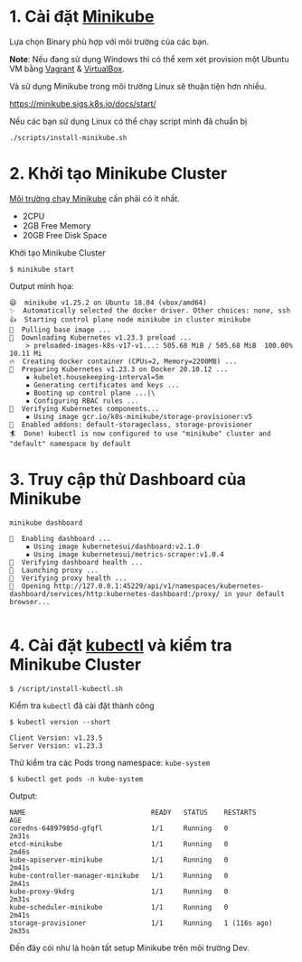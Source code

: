 # 1. Cài đặt [Minikube](https://minikube.sigs.k8s.io/docs/)

Lựa chọn Binary phù hợp với môi trường của các bạn.

**Note**: Nếu đang sử dụng Windows thì có thể xem xét provision một Ubuntu VM bằng [Vagrant](https://www.vagrantup.com) & [VirtualBox](https://www.virtualbox.org).

Và sử dụng Minikube trong môi trường Linux sẽ thuận tiện hơn nhiều.

https://minikube.sigs.k8s.io/docs/start/

Nếu các bạn sử dụng Linux có thể chạy script mình đã chuẩn bị

```
./scripts/install-minikube.sh
```

# 2. Khởi tạo Minikube Cluster

[Môi trường chạy Minikube](https://minikube.sigs.k8s.io/docs/start/#what-youll-need) cần phải có ít nhất.

- 2CPU
- 2GB Free Memory
- 20GB Free Disk Space

Khởi tạo Minikube Cluster

```
$ minikube start
```

Output minh họa:

```
😄  minikube v1.25.2 on Ubuntu 18.04 (vbox/amd64)
✨  Automatically selected the docker driver. Other choices: none, ssh
👍  Starting control plane node minikube in cluster minikube
🚜  Pulling base image ...
💾  Downloading Kubernetes v1.23.3 preload ...
    > preloaded-images-k8s-v17-v1...: 505.68 MiB / 505.68 MiB  100.00% 10.11 Mi
🔥  Creating docker container (CPUs=2, Memory=2200MB) ...
🐳  Preparing Kubernetes v1.23.3 on Docker 20.10.12 ...
    ▪ kubelet.housekeeping-interval=5m
    ▪ Generating certificates and keys ...
    ▪ Booting up control plane ...|\
    ▪ Configuring RBAC rules ...
🔎  Verifying Kubernetes components...
    ▪ Using image gcr.io/k8s-minikube/storage-provisioner:v5
🌟  Enabled addons: default-storageclass, storage-provisioner
🏄  Done! kubectl is now configured to use "minikube" cluster and "default" namespace by default
```

# 3. Truy cập thử Dashboard của Minikube

```
minikube dashboard
```

```
🔌  Enabling dashboard ...
    ▪ Using image kubernetesui/dashboard:v2.1.0
    ▪ Using image kubernetesui/metrics-scraper:v1.0.4
🤔  Verifying dashboard health ...
🚀  Launching proxy ...
🤔  Verifying proxy health ...
🎉  Opening http://127.0.0.1:45229/api/v1/namespaces/kubernetes-dashboard/services/http:kubernetes-dashboard:/proxy/ in your default browser...


```

# 4. Cài đặt [kubectl](https://kubernetes.io/docs/tasks/tools/) và kiểm tra Minikube Cluster

```
$ /script/install-kubectl.sh
```

Kiểm tra `kubectl` đã cài đặt thành công

```
$ kubectl version --short

Client Version: v1.23.5
Server Version: v1.23.3
```

Thử kiểm tra các Pods trong namespace: `kube-system`

```
$ kubectl get pods -n kube-system
```

Output:

```
NAME                               READY   STATUS    RESTARTS       AGE
coredns-64897985d-gfqfl            1/1     Running   0              2m31s
etcd-minikube                      1/1     Running   0              2m46s
kube-apiserver-minikube            1/1     Running   0              2m41s
kube-controller-manager-minikube   1/1     Running   0              2m41s
kube-proxy-9kdrg                   1/1     Running   0              2m31s
kube-scheduler-minikube            1/1     Running   0              2m41s
storage-provisioner                1/1     Running   1 (116s ago)   2m35s
```

Đến đây cói như là hoàn tất setup Minikube trên môi trường Dev.
